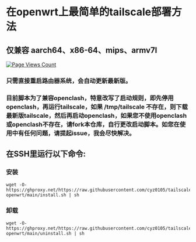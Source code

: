 # 在openwrt上最简单的tailscale部署方法
## 仅兼容 aarch64、x86-64、mips、armv7l
[![Page Views Count](https://badges.toozhao.com/badges/01GZWH4F36G14VWXT8RP9KRCYV/green.svg)](https://badges.toozhao.com/stats/01GZWH4F36G14VWXT8RP9KRCYV "")

### 只需直接重启路由器系统，会自动更新最新版。
### 目前脚本为了兼容openclash，特意改写了启动规则，即先停用openclash，再运行tailscale，如果 /tmp/tailscale 不存在，则下载最新版tailscale，然后再启动openclash，如果您不使用openclash或openclash不存在，请fork本仓库，自行更改启动脚本。如您在使用中有任何问题，请提起issue，我会尽快解决。
## 在SSH里运行以下命令:
### 安装
```
wget -O- https://ghproxy.net/https://raw.githubusercontent.com/cyz0105/tailscale-openwrt/main/install.sh | sh
```

### 卸载
```
wget -O- https://ghproxy.net/https://raw.githubusercontent.com/cyz0105/tailscale-openwrt/main/uninstall.sh | sh
```
